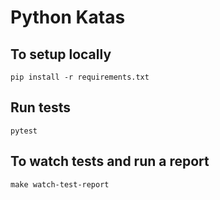# Python Katas

## To setup locally
```
pip install -r requirements.txt
```

## Run tests
```
pytest
```

## To watch tests and run a report
```
make watch-test-report
```
